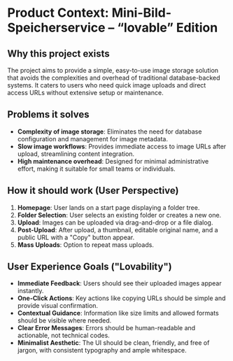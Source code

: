 # Product Context: Mini-Bild-Speicherservice – “lovable” Edition

## Why this project exists
The project aims to provide a simple, easy-to-use image storage solution that avoids the complexities and overhead of traditional database-backed systems. It caters to users who need quick image uploads and direct access URLs without extensive setup or maintenance.

## Problems it solves
*   **Complexity of image storage**: Eliminates the need for database configuration and management for image metadata.
*   **Slow image workflows**: Provides immediate access to image URLs after upload, streamlining content integration.
*   **High maintenance overhead**: Designed for minimal administrative effort, making it suitable for small teams or individuals.

## How it should work (User Perspective)
1.  **Homepage**: User lands on a start page displaying a folder tree.
2.  **Folder Selection**: User selects an existing folder or creates a new one.
3.  **Upload**: Images can be uploaded via drag-and-drop or a file dialog.
4.  **Post-Upload**: After upload, a thumbnail, editable original name, and a public URL with a "Copy" button appear.
5.  **Mass Uploads**: Option to repeat mass uploads.

## User Experience Goals ("Lovability")
*   **Immediate Feedback**: Users should see their uploaded images appear instantly.
*   **One-Click Actions**: Key actions like copying URLs should be simple and provide visual confirmation.
*   **Contextual Guidance**: Information like size limits and allowed formats should be visible where needed.
*   **Clear Error Messages**: Errors should be human-readable and actionable, not technical codes.
*   **Minimalist Aesthetic**: The UI should be clean, friendly, and free of jargon, with consistent typography and ample whitespace.
